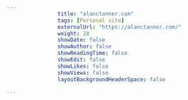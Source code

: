 ---
                title: "alanctanner.com"
                tags: [Personal site]
                externalUrl: "https://alanctanner.com/"
                weight: 28
                showDate: false
                showAuthor: false
                showReadingTime: false
                showEdit: false
                showLikes: false
                showViews: false
                layoutBackgroundHeaderSpace: false
                ---

